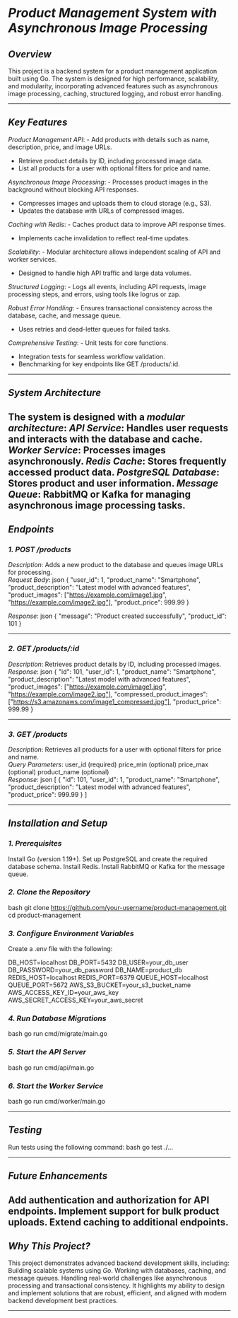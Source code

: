 # *Product Management System with Asynchronous Image Processing*

## *Overview*
This project is a backend system for a product management application built using Go. The system is designed for high performance, scalability, and modularity, incorporating advanced features such as asynchronous image processing, caching, structured logging, and robust error handling.

---

## *Key Features*
*Product Management API*:   - Add products with details such as name, description, price, and image URLs.
   - Retrieve product details by ID, including processed image data.
   - List all products for a user with optional filters for price and name.

*Asynchronous Image Processing*:   - Processes product images in the background without blocking API responses.
   - Compresses images and uploads them to cloud storage (e.g., S3).
   - Updates the database with URLs of compressed images.

*Caching with Redis*:   - Caches product data to improve API response times.
   - Implements cache invalidation to reflect real-time updates.

*Scalability*:   - Modular architecture allows independent scaling of API and worker services.
   - Designed to handle high API traffic and large data volumes.

*Structured Logging*:   - Logs all events, including API requests, image processing steps, and errors, using tools like logrus or zap.

*Robust Error Handling*:   - Ensures transactional consistency across the database, cache, and message queue.
   - Uses retries and dead-letter queues for failed tasks.

*Comprehensive Testing*:   - Unit tests for core functions.
   - Integration tests for seamless workflow validation.
   - Benchmarking for key endpoints like GET /products/:id.

---

## *System Architecture*
The system is designed with a *modular architecture*:
*API Service*: Handles user requests and interacts with the database and cache.
*Worker Service*: Processes images asynchronously.
*Redis Cache*: Stores frequently accessed product data.
*PostgreSQL Database*: Stores product and user information.
*Message Queue*: RabbitMQ or Kafka for managing asynchronous image processing tasks.
---

## *Endpoints*

### *1. POST /products*
*Description*: Adds a new product to the database and queues image URLs for processing.  
*Request Body*:
json
{
  "user_id": 1,
  "product_name": "Smartphone",
  "product_description": "Latest model with advanced features",
  "product_images": ["https://example.com/image1.jpg", "https://example.com/image2.jpg"],
  "product_price": 999.99
}

*Response*:
json
{
  "message": "Product created successfully",
  "product_id": 101
}


---

### *2. GET /products/:id*
*Description*: Retrieves product details by ID, including processed images.  
*Response*:
json
{
  "id": 101,
  "user_id": 1,
  "product_name": "Smartphone",
  "product_description": "Latest model with advanced features",
  "product_images": ["https://example.com/image1.jpg", "https://example.com/image2.jpg"],
  "compressed_product_images": ["https://s3.amazonaws.com/image1_compressed.jpg"],
  "product_price": 999.99
}


---

### *3. GET /products*
*Description*: Retrieves all products for a user with optional filters for price and name.  
*Query Parameters*:
user_id (required)
price_min (optional)
price_max (optional)
product_name (optional)  
*Response*:
json
[
  {
    "id": 101,
    "user_id": 1,
    "product_name": "Smartphone",
    "product_description": "Latest model with advanced features",
    "product_price": 999.99
  }
]


---

## *Installation and Setup*

### *1. Prerequisites*
Install Go (version 1.19+).
Set up PostgreSQL and create the required database schema.
Install Redis.
Install RabbitMQ or Kafka for the message queue.
### *2. Clone the Repository*
bash
git clone https://github.com/your-username/product-management.git
cd product-management


### *3. Configure Environment Variables*
Create a .env file with the following:

DB_HOST=localhost
DB_PORT=5432
DB_USER=your_db_user
DB_PASSWORD=your_db_password
DB_NAME=product_db
REDIS_HOST=localhost
REDIS_PORT=6379
QUEUE_HOST=localhost
QUEUE_PORT=5672
AWS_S3_BUCKET=your_s3_bucket_name
AWS_ACCESS_KEY_ID=your_aws_key
AWS_SECRET_ACCESS_KEY=your_aws_secret


### *4. Run Database Migrations*
bash
go run cmd/migrate/main.go


### *5. Start the API Server*
bash
go run cmd/api/main.go


### *6. Start the Worker Service*
bash
go run cmd/worker/main.go


---

## *Testing*
Run tests using the following command:
bash
go test ./...


---

## *Future Enhancements*
Add authentication and authorization for API endpoints.
Implement support for bulk product uploads.
Extend caching to additional endpoints.
---

## *Why This Project?*
This project demonstrates advanced backend development skills, including:
Building scalable systems using *Go*.
Working with databases, caching, and message queues.
Handling real-world challenges like asynchronous processing and transactional consistency.
It highlights my ability to design and implement solutions that are robust, efficient, and aligned with modern backend development best practices.

---




